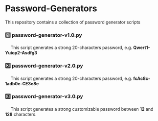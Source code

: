 # Password-Generators
This repository contains a collection of password generator scripts

### :one: password-generator-v1.0.py
&emsp; This script generates a strong 20-characters password, e.g. **Qwert1-Yuiop2-Asdfg3**

### :two: password-generator-v2.0.py
&emsp; This script generates a strong 20-characters password, e.g. **fcAc8c-1adb0e-CE3e8e**

### :three: password-generator-v3.0.py
&emsp; This script generates a strong customizable password between **12** and **128** characters.
